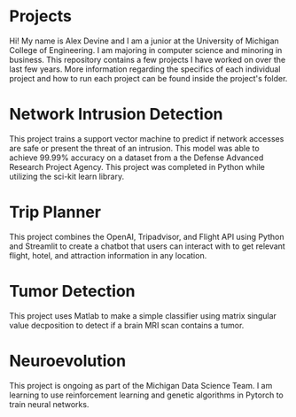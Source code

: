 # Projects

Hi! My name is Alex Devine and I am a junior at the University of Michigan College of Engineering. I am majoring in computer science and minoring in business. This repository contains a few projects I have worked on over the last few years. More information regarding the specifics of each individual project and how to run each project can be found inside the project's folder.

# Network Intrusion Detection

This project trains a support vector machine to predict if network accesses are safe or present the threat of an intrusion. This model was able to achieve 99.99% accuracy on a dataset from a the Defense Advanced Research Project Agency. This project was completed in Python while utilizing the sci-kit learn library. 

# Trip Planner

This project combines the OpenAI, Tripadvisor, and Flight API using Python and Streamlit to create a chatbot that users can interact with to get relevant flight, hotel, and attraction information in any location.

# Tumor Detection

This project uses Matlab to make a simple classifier using matrix singular value decposition to detect if a brain MRI scan contains a tumor.

# Neuroevolution

This project is ongoing as part of the Michigan Data Science Team. I am learning to use reinforcement learning and genetic algorithms in Pytorch to train neural networks. 
